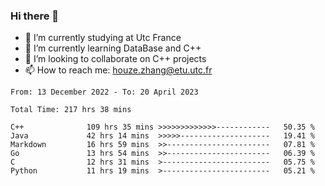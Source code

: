 ### Hi there 👋
- 🔭 I’m currently studying at Utc France
- 🌱 I’m currently learning DataBase and C++
- 👯 I’m looking to collaborate on C++ projects
- 📫 How to reach me: houze.zhang@etu.utc.fr

<!--START_SECTION:waka-->

```text
From: 13 December 2022 - To: 20 April 2023

Total Time: 217 hrs 38 mins

C++              109 hrs 35 mins >>>>>>>>>>>>>------------   50.35 %
Java             42 hrs 14 mins  >>>>>--------------------   19.41 %
Markdown         16 hrs 59 mins  >>-----------------------   07.81 %
Go               13 hrs 54 mins  >>-----------------------   06.39 %
C                12 hrs 31 mins  >------------------------   05.75 %
Python           11 hrs 19 mins  >------------------------   05.21 %
```

<!--END_SECTION:waka-->
